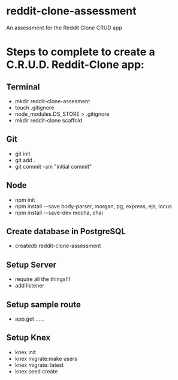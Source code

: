 # reddit-clone-assessment
An assessment for the Reddit Clone CRUD app

# Steps to complete to create a C.R.U.D. Reddit-Clone app:

## Terminal
+ mkdir reddit-clone-assesment
+ touch .gitignore
+ node_modules.DS_STORE > .gitignore
+ mkdir reddit-clone scaffold

## Git
+ git init
+ git add .
+ git commit -am "initial commit"

## Node
+ npm init
+ npm install --save body-parser, morgan, pg, express, ejs, locus
+ npm install --save-dev mocha, chai

## Create database in PostgreSQL
+ createdb reddit-clone-assessment

## Setup Server
+ require all the things!!!
+ add listener

## Setup sample route
+ app.get ......

## Setup Knex
+ knex init
+ knex migrate:make users
+ knex migrate: latest
+ knex seed create

